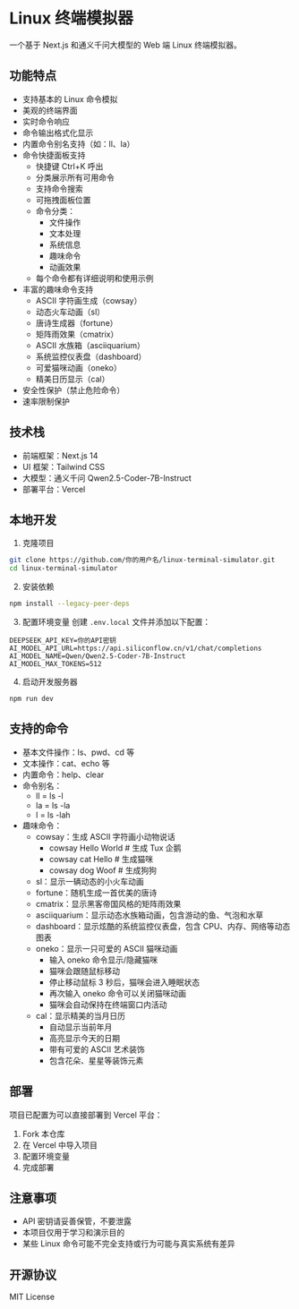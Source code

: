 # Linux 终端模拟器

一个基于 Next.js 和通义千问大模型的 Web 端 Linux 终端模拟器。

## 功能特点

- 支持基本的 Linux 命令模拟
- 美观的终端界面
- 实时命令响应
- 命令输出格式化显示
- 内置命令别名支持（如：ll、la）
- 命令快捷面板支持
  - 快捷键 Ctrl+K 呼出
  - 分类展示所有可用命令
  - 支持命令搜索
  - 可拖拽面板位置
  - 命令分类：
    - 文件操作
    - 文本处理
    - 系统信息
    - 趣味命令
    - 动画效果
  - 每个命令都有详细说明和使用示例
- 丰富的趣味命令支持
  - ASCII 字符画生成（cowsay）
  - 动态火车动画（sl）
  - 唐诗生成器（fortune）
  - 矩阵雨效果（cmatrix）
  - ASCII 水族箱（asciiquarium）
  - 系统监控仪表盘（dashboard）
  - 可爱猫咪动画（oneko）
  - 精美日历显示（cal）
- 安全性保护（禁止危险命令）
- 速率限制保护

## 技术栈

- 前端框架：Next.js 14
- UI 框架：Tailwind CSS
- 大模型：通义千问 Qwen2.5-Coder-7B-Instruct
- 部署平台：Vercel

## 本地开发

1. 克隆项目
```bash
git clone https://github.com/你的用户名/linux-terminal-simulator.git
cd linux-terminal-simulator
```

2. 安装依赖
```bash
npm install --legacy-peer-deps
```

3. 配置环境变量
创建 `.env.local` 文件并添加以下配置：
```
DEEPSEEK_API_KEY=你的API密钥
AI_MODEL_API_URL=https://api.siliconflow.cn/v1/chat/completions
AI_MODEL_NAME=Qwen/Qwen2.5-Coder-7B-Instruct
AI_MODEL_MAX_TOKENS=512
```

4. 启动开发服务器
```bash
npm run dev
```

## 支持的命令

- 基本文件操作：ls、pwd、cd 等
- 文本操作：cat、echo 等
- 内置命令：help、clear
- 命令别名：
  - ll = ls -l
  - la = ls -la
  - l = ls -lah
- 趣味命令：
  - cowsay：生成 ASCII 字符画小动物说话
    - cowsay Hello World     # 生成 Tux 企鹅
    - cowsay cat Hello       # 生成猫咪
    - cowsay dog Woof       # 生成狗狗
  - sl：显示一辆动态的小火车动画
  - fortune：随机生成一首优美的唐诗
  - cmatrix：显示黑客帝国风格的矩阵雨效果
  - asciiquarium：显示动态水族箱动画，包含游动的鱼、气泡和水草
  - dashboard：显示炫酷的系统监控仪表盘，包含 CPU、内存、网络等动态图表
  - oneko：显示一只可爱的 ASCII 猫咪动画
    - 输入 oneko 命令显示/隐藏猫咪
    - 猫咪会跟随鼠标移动
    - 停止移动鼠标 3 秒后，猫咪会进入睡眠状态
    - 再次输入 oneko 命令可以关闭猫咪动画
    - 猫咪会自动保持在终端窗口内活动
  - cal：显示精美的当月日历
    - 自动显示当前年月
    - 高亮显示今天的日期
    - 带有可爱的 ASCII 艺术装饰
    - 包含花朵、星星等装饰元素

## 部署

项目已配置为可以直接部署到 Vercel 平台：

1. Fork 本仓库
2. 在 Vercel 中导入项目
3. 配置环境变量
4. 完成部署

## 注意事项

- API 密钥请妥善保管，不要泄露
- 本项目仅用于学习和演示目的
- 某些 Linux 命令可能不完全支持或行为可能与真实系统有差异

## 开源协议

MIT License 